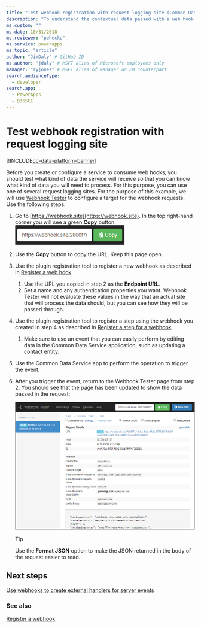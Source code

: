 ```yaml
---
title: "Test webhook registration with request logging site (Common Data Service) | Microsoft Docs" # Intent and product brand in a unique string of 43-59 chars including spaces
description: "To understand the contextual data passed with a web hook it is valuable to use a request logging site to examine the data. This topic will describe how to do this." # 115-145 characters including spaces. This abstract displays in the search result.
ms.custom: ""
ms.date: 10/31/2018
ms.reviewer: "pehecke"
ms.service: powerapps
ms.topic: "article"
author: "JimDaly" # GitHub ID
ms.author: "jdaly" # MSFT alias of Microsoft employees only
manager: "ryjones" # MSFT alias of manager or PM counterpart
search.audienceType: 
  - developer
search.app: 
  - PowerApps
  - D365CE
---
```

# Test webhook registration with request logging site 

[!INCLUDE[cc-data-platform-banner](../../includes/cc-data-platform-banner.md)]

Before you create or configure a service to consume web hooks, you should test what kind of data the service will receive so that you can know what kind of data you will need to process. For this purpose, you can use one of several request logging sites. For the purpose of this example, we will use [Webhook Tester](https://webhook.site) to configure a target for the webhook requests. Use the following steps:

1. Go to [https://webhook.site](https://webhook.site). In the top right-hand corner you will see a green **Copy** button.
    ![Webhook Tester copy button](media/webhook-tester-copy-button.png)
1. Use the **Copy** button to copy the URL. Keep this page open.
1. Use the plugin registration tool to register a new webhook as described in [Register a web hook](register-web-hook.md). 
    1. Use the URL you copied in step 2 as the **Endpoint URL**. 
    1. Set a name and any authentication properties you want. Webhook Tester will not evaluate these values in the way that an actual site that will process the data should, but you can see how they will be passed through.
1. Use the plugin registration tool to register a step using the webhook you created in step 4 as described in [Register a step for a webhook](register-web-hook.md#register-a-step-for-a-webhook). 
    1. Make sure to use an event that you can easily perform by editing data in the Common Data Service application, such as updating a contact entity.
1. Use the Common Data Service app to perform the operation to trigger the event.
1. After you trigger the event, return to the Webhook Tester page from step 2. You should see that the page has been updated to show the data passed in the request:

    ![An example of the request logged on the Webhook Tester web site](media/webhook-tester-example.png)

    > [!TIP]
    > Use the **Format JSON** option to make the JSON returned in the body of the request easier to read.

## Next steps

[Use webhooks to create external handlers for server events](use-webhooks.md)

### See also
[Register a webhook](register-web-hook.md)